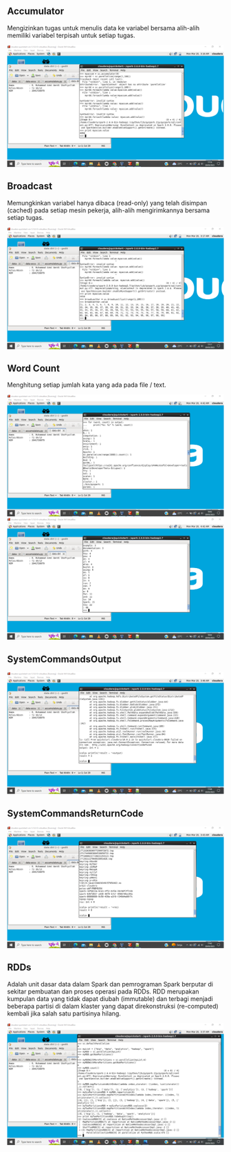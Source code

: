 <h2>Accumulator</h2>
<p>Mengizinkan tugas untuk menulis data ke variabel bersama alih-alih memiliki variabel terpisah untuk setiap tugas. </p>
<img src="https://github.com/2azmi2/Tugas-Big-Data/blob/main/accumulator_azmi.png")>

<h2>Broadcast</h2>
<p>Memungkinkan variabel hanya dibaca (read-only) yang telah disimpan (cached) pada setiap mesin pekerja, alih-alih mengirimkannya bersama setiap tugas.</p>
<img src="https://github.com/2azmi2/Tugas-Big-Data/blob/main/broadcast_azmi.png">

<h2>Word Count</h2>
<p>Menghitung setiap jumlah kata yang ada pada file / text.</p>
<img src="https://github.com/2azmi2/Tugas-Big-Data/blob/main/WordCount1_azmi.png">
<img src="https://github.com/2azmi2/Tugas-Big-Data/blob/main/WordCount2_azmi.png">

<h2>SystemCommandsOutput</h2>
<img src="https://github.com/2azmi2/Tugas-Big-Data/blob/main/SystemCommandsOutput_azmi.png">

<h2>SystemCommandsReturnCode</h2>
<img src="https://github.com/2azmi2/Tugas-Big-Data/blob/main/SystemCommandsReturnCode_azmi.png">

<h2>RDDs</h2>
<p>Adalah unit dasar data dalam Spark dan pemrograman Spark berputar di sekitar pembuatan dan proses operasi pada RDDs. RDD merupakan kumpulan data yang tidak dapat diubah (immutable) dan terbagi menjadi beberapa partisi di dalam klaster yang dapat direkonstruksi (re-computed) kembali jika salah satu partisinya hilang.</p>
<img src="https://github.com/2azmi2/Tugas-Big-Data/blob/main/UnderstandingRDDs_azmi.png">
